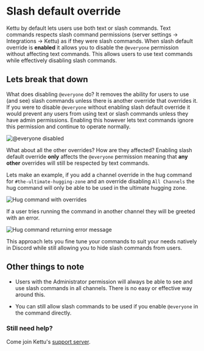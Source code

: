 # Slash default override

Kettu by default lets users use both text or slash commands. Text commands respects slash command permissions (server settings -> Integrations -> Kettu) as if they were slash commands. When slash default override is **enabled** it allows you to disable the `@everyone` permission without affecting text commands. This allows users to use text commands while effectively disabling slash commands. 

## Lets break that down

What does disabling `@everyone` do? It removes the ability for users to use (and see) slash commands unless there is another override that overrides it. If you were to disable `@everyone` without enabling slash default override it would prevent any users from using text or slash commands unless they have admin permissions. Enabling this however lets text commands ignore this permission and continue to operate normally.

![@everyone disabled](https://cdn.discordapp.com/attachments/1089370527518433282/1096855197961166979/Discord_2IpOQvpuXa.png)

What about all the other overrides? How are they affected? Enabling slash default override **only** affects the `@everyone` permission meaning that **any other** overrides will still be respected by text commands.

Lets make an example, if you add a channel override in the hug command for `#the-ultimate-hugging-zone` and an override disabling `All Channels` the hug command will only be able to be used in the ultimate hugging zone.

![Hug command with overrides](https://cdn.discordapp.com/attachments/1089370527518433282/1096852389908201533/Discord_im912pjFYg.png)

If a user tries running the command in another channel they will be greeted with an error.

![Hug command returning error message](https://cdn.discordapp.com/attachments/1089370527518433282/1096852693982642206/Discord_EPuG666OSH.png)

This approach lets you fine tune your commands to suit your needs natively in Discord while still allowing you to hide slash commands from users.

## Other things to note

- Users with the Administrator permission will always be able to see and use slash commands in all channels. There is no easy or effective way around this. 

- You can still allow slash commands to be used if you enable `@everyone` in the command directly.

### Still need help? 

Come join Kettu's [support server](https://discordapp.com/invite/4Bavumy).
